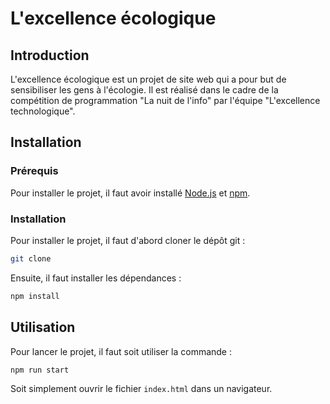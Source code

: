 # L'excellence écologique

## Introduction

L'excellence écologique est un projet de site web qui a pour but de sensibiliser les gens à l'écologie. Il est réalisé
dans le cadre de la compétition de programmation "La nuit de l'info" par l'équipe "L'excellence technologique".

## Installation

### Prérequis

Pour installer le projet, il faut avoir installé [Node.js](https://nodejs.org/en/) et [npm](https://www.npmjs.com/).

### Installation

Pour installer le projet, il faut d'abord cloner le dépôt git :

```bash
git clone 
```

Ensuite, il faut installer les dépendances :

```bash
npm install
```

## Utilisation

Pour lancer le projet, il faut soit utiliser la commande :

```bash
npm run start
```

Soit simplement ouvrir le fichier `index.html` dans un navigateur.
